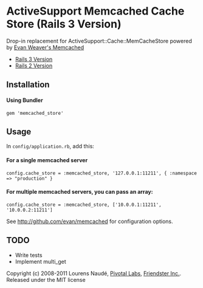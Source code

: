 # ActiveSupport Memcached Cache Store (Rails 3 Version)
Drop-in replacement for ActiveSupport::Cache::MemCacheStore powered by [Evan Weaver's Memcached](http://github.com/evan/memcached)
 
* [Rails 3 Version](https://github.com/sportstech/memcached_store)
* [Rails 2 Version](https://github.com/sportstech/memcached_store/tree/rails_2)

## Installation

#### Using Bundler

    gem 'memcached_store'

## Usage
In `config/application.rb`, add this:

#### For a single memcached server

    config.cache_store = :memcached_store, '127.0.0.1:11211', { :namespace => "production" }

#### For multiple memcached servers, you can pass an array:

    config.cache_store = :memcached_store, ['10.0.0.1:11211', '10.0.0.2:11211']

See http://github.com/evan/memcached for configuration options.

## TODO

* Write tests
* Implement multi_get

Copyright (c) 2008-2011 Lourens Naudé, [Pivotal Labs](http://pivotallabs.com), [Friendster Inc.](http://friendster.com). Released under the MIT license
